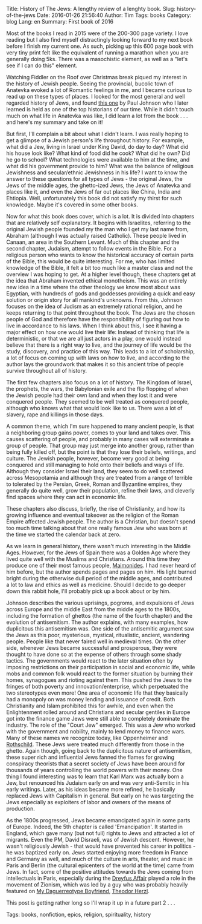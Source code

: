 Title: History of The Jews: A lengthy review of a lenghty book.
Slug: history-of-the-jews
Date: 2016-01-26 21:56:40
Author: Tim
Tags: books
Category: blog
Lang: en
Summary: First book of 2016

Most of the books I read in 2015 were of the 200-300 page variety. I love reading but I also find myself distractingly looking forward to my next book before I finish my current one. As such, picking up this 600 page book with very tiny print felt like the equivalent of running a marathon when you are generally doing 5ks. There was a masochistic element, as well as a "let's see if I can do this" element.

Watching Fiddler on the Roof over Christmas break piqued my interest in the history of Jewish people. Seeing the provincial, bucolic town of Anatevka evoked a lot of Romantic feelings in me, and I became curious to read up on these types of places. I looked for the most general and well regarded history of Jews, and found [this one](http://www.amazon.com/A-History-Jews-Paul-Johnson/dp/0060915331) by Paul Johnson who I later learned is held as one of the top historians of our time. While it didn't touch much on what life in Anatevka was like, I did learn a lot from the book . . . and here's my summary and take on it!

But first, I'll complain a bit about what I didn't learn. I was really hoping to get a glimpse of a Jewish person's life throughout history. For example, what did a Jew, living in Israel under King David, do day to day? What did his house look like? What kind of food did he cook? What did he own? Did he go to school? What technologies were available to him at the time, and what did his government provide to him? What was the balance of religious Jewishness and secular/ethnic Jewishness in his life? I want to know the answer to these questions for all types of Jews - the original Jews, the Jews of the middle ages, the ghetto-ized Jews, the Jews of Anatevka and places like it, and even the Jews of far out places like China, India and Ehtiopia. Well, unfortunately this book did not satisfy my thirst for such knowledge. Maybe it's covered in some other books.

Now for what this book does cover, which is a lot. It is divided into chapters that are relatively self explanatory. It begins with Israelites, referring to the original Jewish people founded my the man who I get my last name from, Abraham (although I was actually raised Catholic). These people lived in Canaan, an area in the Southern Levant. Much of this chapter and the second chapter, Judaism, attempt to follow events in the Bible. For a religious person who wants to know the historical accuracy of certain parts of the Bible, this would be quite interesting. For me, who has limited knowledge of the Bible, it felt a bit too much like a master class and not the overview I was hoping to get. At a higher level though, these chapters get at the idea that Abraham invented ethical monotheism. This was an entirely new idea in a time where the other theology we know most about was Egyptian, with hundreds of gods and goddesses providing a quick and easy solution or origin story for all mankind's unknowns. From this, Johnson focuses on the idea of Judism as an extremely rational religion, and he keeps returning to that point throughout the book. The Jews are the chosen people of God and therefore have the responsibility of figuring out how to live in accordance to his laws. When I think about this, I see it having a major effect on how one would live their life: Instead of thinking that life is deterministic, or that we are all just actors in a play, one would instead believe that there is a right way to live, and the journey of life would be the study, discovery, and practice of this way. This leads to a lot of scholarship, a lot of focus on coming up with laws on how to live, and according to the author lays the groundwork that makes it so this ancient tribe of people survive throughout all of history.

The first few chapters also focus on a lot of history. The Kingdom of Israel, the prophets, the wars, the Babylonian exile and the flip flopping of when the Jewish people had their own land and when they lost it and were conquered people. They seemed to be well treated as conquered people, although who knows what that would look like to us. There was a lot of slavery, rape and killings in those days.

A common theme, which I'm sure happened to many ancient people, is that a neighboring group gains power, comes to your land and takes over. This causes scattering of people, and probably in many cases will exterminate a group of people. That group may just merge into another group, rather than being fully killed off, but the point is that they lose their beliefs, writings, and culture. The Jewish people, however, become very good at being conquered and still managing to hold onto their beliefs and ways of life. Although they consider Israel their land, they seem to do well scattered across Mesopotamia and although they are treated from a range of terrible to tolerated by the Persian, Greek, Roman and Byzantine empires, they generally do quite well, grow their population, refine their laws, and cleverly find spaces where they can act in economic life.

These chapters also discuss, briefly, the rise of Christianity, and how its growing influence and eventual takeover as the religion of the Roman Empire affected Jewish people. The author is a Christian, but doesn't spend too much time talking about that one really famous Jew who was born at the time we started the calendar back at zero.

As we learn in general history, there wasn't much interesting in the Middle Ages. However, for the Jews of Spain there was a Golden Age where they lived quite well with the Muslims and Christians. Around this time they produce one of their most famous people, [Maimonides](https://en.wikipedia.org/wiki/Maimonides). I had never heard of him before, but the author spends pages and pages on him. His light burned bright during the otherwise dull period of the middle ages, and contributed a lot to law and ethics as well as medicine. Should I decide to go deeper down this rabbit hole, I'll probably pick up a book about or by him.

Johnson describes the various uprisings, pogroms, and expulsions of Jews across Europe and the middle East from the middle ages to the 1800s, including the formation of ghettos (the name of the fourth chapter) and the evolution of antisemitism. The author explains, with many examples, how duplicitous this antisemitism was. One side of the antisemitic argument saw the Jews as this poor, mysterious, mystical, ritualistic, ancient, wandering people. People like that never faired well in medieval times. On the other side, whenever Jews became successful and prosperous, they were thought to have done so at the expense of others through some shady tactics. The governments would react to the later situation often by imposing restrictions on their participation in social and economic life, while mobs and common folk would react to the former situation by burning their homes, synagogues and rioting against them. This pushed the Jews to the fringes of both poverty and innovation/enterprise, which perpetuated the two stereotypes even more! One area of economic life that they basically had a monopoly on was money lending and issuance of credit. Both Christianity and Islam prohibited this for awhile, and even when the Enlightenment rolled around and Christians and secular gentiles in Europe got into the finance game Jews were still able to completely dominate the industry. The role of the "Court Jew" emerged. This was a Jew who worked with the government and nobility, mainly to lend money to finance wars. Many of these names we recognize today, like Oppenheimer and [Rothschild](https://en.wikipedia.org/wiki/Rothschild_family). These Jews were treated much differently from those in the ghetto. Again though, going back to the duplicitous nature of antisemitism, these super rich and influential Jews fanned the flames for growing conspiracy theorists that a secret society of Jews have been around for thousands of years controlling the world powers with their money. One thing I found interesting was to learn that Karl Marx was actually born a Jew, but renounced his Judaism early on and was very anti-Semitic in his early writings. Later, as his ideas became more refined, he basically replaced Jews with Capitalism in general. But early on he was targeting the Jews especially as exploiters of labor and owners of the means of production.

As the 1800s progressed, Jews became emancipated again in some parts of Europe. Indeed, the 5th chapter is called 'Emancipation'. It started in England, which gave many (but not full) rights to Jews and attracted a lot of migrants. Even the PM, David Disraeli, was of Jewish descent. However, he wasn't religiously Jewish - that would have prevented his career in politics - he was baptized early on. Jews started enjoying more freedom in France and Germany as well, and much of the culture in arts, theater, and music in Paris and Berlin (the cultural epicenters of the world at the time) came from Jews. In fact, some of the positive attitudes towards the Jews coming from intellectuals in Paris, especially during the [Dreyfus Affair](https://en.wikipedia.org/wiki/Dreyfus_affair) played a role in the movement of Zionism, which was led by a guy who was probably heavily featured on [My Daguerreotype Boyfriend](http://mydaguerreotypeboyfriend.tumblr.com/), [Theodor Herzl](https://en.wikipedia.org/wiki/Theodor_Herzl).

This post is getting rather long so I'll wrap it up in a future part 2 . . .



Tags: books, nonfiction, epics, religion, spirituality, history
